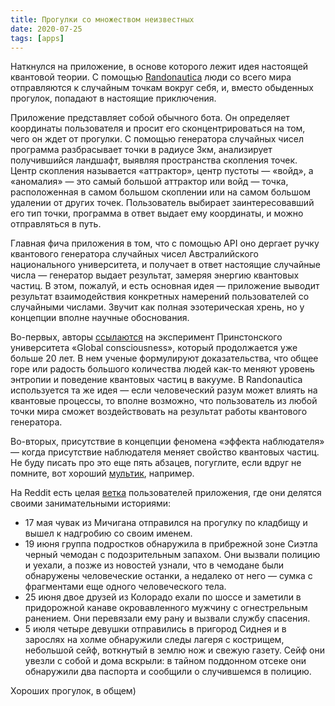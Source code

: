 ```yaml
---
title: Прогулки со множеством неизвестных
date: 2020-07-25
tags: [apps]
---
```


Наткнулся на приложение, в основе которого лежит идея настоящей квантовой теории. С помощью [Randonautica](https://www.randonautica.com/) люди со всего мира отправляются к случайным точкам вокруг себя, и, вместо обыденных прогулок, попадают в настоящие приключения.

Приложение представляет собой обычного бота. Он определяет координаты пользователя и просит его сконцентрироваться на том, чего он ждет от прогулки. С помощью генератора случайных чисел программа разбрасывает точки в радиусе 3км, анализирует получившийся ландшафт, выявляя пространства скопления точек. Центр скопления называется «аттрактор», центр пустоты — «войд», а «аномалия» — это самый большой аттрактор или войд — точка, расположенная в самом большом скоплении или на самом большом удалении от других точек. Пользователь выбирает заинтересовавший его тип точки, программа в ответ выдает ему координаты, и можно отправляться в путь.

Главная фича приложения в том, что с помощью API оно дергает ручку квантового генератора случайных чисел Австралийского национального университета, и получает в ответ настоящие случайные числа — генератор выдает результат, замеряя энергию квантовых частиц. В этом, пожалуй, и есть основная идея — приложение выводит результат взаимодействия конкретных намерений пользователей со случайными числами. Звучит как полная эзотерическая хрень, но у концепции вполне научные обоснования.

Во-первых, авторы [ссылаются](http://noosphere.princeton.edu/) на эксперимент Принстонского университета «Global consciousness», который продолжается уже больше 20 лет. В нем ученые формулируют доказательства, что общее горе или радость большого количества людей как-то меняют уровень энтропии и поведение квантовых частиц в вакууме. В Randonautica используется та же идея — если человеческий разум может влиять на квантовые процессы, то вполне возможно, что пользователь из любой точки мира сможет воздействовать на результат работы квантового генератора.

Во-вторых, присутствие в концепции феномена «эффекта наблюдателя» — когда присутствие наблюдателя меняет свойство квантовых частиц. Не буду писать про это еще пять абзацев, погуглите, если вдруг не помните, вот хороший [мультик](https://youtu.be/te5D4kXMafg), например.

На Reddit есть целая [ветка](https://www.reddit.com/r/randonauts/) пользователей приложения, где они делятся своими занимательными историями:

- 17 мая чувак из Мичигана отправился на прогулку по кладбищу и вышел к надгробию со своим именем.
- 19 июня группа подростков обнаружила в прибрежной зоне Сиэтла черный чемодан с подозрительным запахом. Они вызвали полицию и уехали, а позже из новостей узнали, что в чемодане были обнаружены человеческие останки, а недалеко от него — сумка с фрагментами еще одного человеческого тела.
- 25 июня двое друзей из Колорадо ехали по шоссе и заметили в придорожной канаве окровавленного мужчину с огнестрельным ранением. Они перевязали ему рану и вызвали службу спасения.
- 5 июля четыре девушки отправились в пригород Сиднея и в зарослях на холме обнаружили следы лагеря с кострищем, небольшой сейф, воткнутый в землю нож и свежую газету. Сейф они увезли с собой и дома вскрыли: в тайном поддонном отсеке они обнаружили два паспорта и сообщили о случившемся в полицию.

Хороших прогулок, в общем)